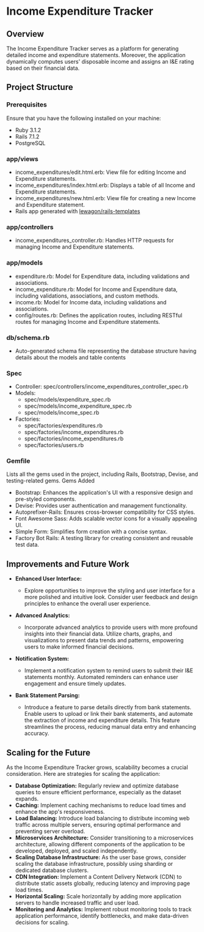 
# Income Expenditure Tracker

## Overview

The Income Expenditure Tracker serves as a platform for generating detailed income and expenditure statements. Moreover, the application dynamically computes users' disposable income and assigns an I&E rating based on their financial data.

## Project Structure

### Prerequisites

Ensure that you have the following installed on your machine:

- Ruby 3.1.2
- Rails 7.1.2
- PostgreSQL


### app/views
- income_expenditures/edit.html.erb: View file for editing Income and Expenditure statements.
- income_expenditures/index.html.erb: Displays a table of all Income and Expenditure statements.
- income_expenditures/new.html.erb: View file for creating a new Income and Expenditure statement.
- Rails app generated with [lewagon/rails-templates](https://github.com/lewagon/rails-templates)

### app/controllers
- income_expenditures_controller.rb: Handles HTTP requests for managing Income and Expenditure statements.

### app/models
- expenditure.rb: Model for Expenditure data, including validations and associations.
- income_expenditure.rb: Model for Income and Expenditure data, including validations, associations, and custom methods.
- income.rb: Model for Income data, including validations and associations.
- config/routes.rb: Defines the application routes, including RESTful routes for managing Income and Expenditure statements.

### db/schema.rb
- Auto-generated schema file representing the database structure having details about the models and table contents

###  Spec
- Controller: spec/controllers/income_expenditures_controller_spec.rb
- Models: 
  - spec/models/expenditure_spec.rb
  - spec/models/income_expenditure_spec.rb
  - spec/models/income_spec.rb
- Factories:
  - spec/factories/expenditures.rb
  - spec/factories/income_expenditures.rb
  - spec/factories/income_expenditures.rb
  - spec/factories/users.rb

### Gemfile
Lists all the gems used in the project, including Rails, Bootstrap, Devise, and testing-related gems.
Gems Added

- Bootstrap: Enhances the application's UI with a responsive design and pre-styled components.
- Devise: Provides user authentication and management functionality.
- Autoprefixer-Rails: Ensures cross-browser compatibility for CSS styles.
- Font Awesome Sass: Adds scalable vector icons for a visually appealing UI.
- Simple Form: Simplifies form creation with a concise syntax.
- Factory Bot Rails: A testing library for creating consistent and reusable test data.

## Improvements and Future Work

- **Enhanced User Interface:**
  - Explore opportunities to improve the styling and user interface for a more polished and intuitive look. Consider user feedback and design principles to enhance the overall user experience.

- **Advanced Analytics:**
  - Incorporate advanced analytics to provide users with more profound insights into their financial data. Utilize charts, graphs, and visualizations to present data trends and patterns, empowering users to make informed financial decisions.

- **Notification System:**
  - Implement a notification system to remind users to submit their I&E statements monthly. Automated reminders can enhance user engagement and ensure timely updates.

- **Bank Statement Parsing:**
  - Introduce a feature to parse details directly from bank statements. Enable users to upload or link their bank statements, and automate the extraction of income and expenditure details. This feature streamlines the process, reducing manual data entry and enhancing accuracy.


## Scaling for the Future

As the Income Expenditure Tracker grows, scalability becomes a crucial consideration. Here are strategies for scaling the application:

- **Database Optimization:** Regularly review and optimize database queries to ensure efficient performance, especially as the dataset expands.
- **Caching:** Implement caching mechanisms to reduce load times and enhance the app's responsiveness.
- **Load Balancing:** Introduce load balancing to distribute incoming web traffic across multiple servers, ensuring optimal performance and preventing server overload.
- **Microservices Architecture:** Consider transitioning to a microservices architecture, allowing different components of the application to be developed, deployed, and scaled independently.
- **Scaling Database Infrastructure:** As the user base grows, consider scaling the database infrastructure, possibly using sharding or dedicated database clusters.
- **CDN Integration:** Implement a Content Delivery Network (CDN) to distribute static assets globally, reducing latency and improving page load times.
- **Horizontal Scaling:** Scale horizontally by adding more application servers to handle increased traffic and user load.
- **Monitoring and Analytics:** Implement robust monitoring tools to track application performance, identify bottlenecks, and make data-driven decisions for scaling.
